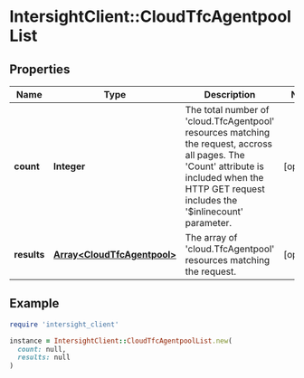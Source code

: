 # IntersightClient::CloudTfcAgentpoolList

## Properties

| Name | Type | Description | Notes |
| ---- | ---- | ----------- | ----- |
| **count** | **Integer** | The total number of &#39;cloud.TfcAgentpool&#39; resources matching the request, accross all pages. The &#39;Count&#39; attribute is included when the HTTP GET request includes the &#39;$inlinecount&#39; parameter. | [optional] |
| **results** | [**Array&lt;CloudTfcAgentpool&gt;**](CloudTfcAgentpool.md) | The array of &#39;cloud.TfcAgentpool&#39; resources matching the request. | [optional] |

## Example

```ruby
require 'intersight_client'

instance = IntersightClient::CloudTfcAgentpoolList.new(
  count: null,
  results: null
)
```


